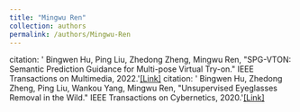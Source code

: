 ```yaml
---
title: "Mingwu Ren"
collection: authors
permalink: /authors/Mingwu-Ren
---
```

citation: ' Bingwen Hu,  Ping Liu,  Zhedong Zheng,  Mingwu Ren, &quot;SPG-VTON: Semantic Prediction Guidance for Multi-pose Virtual Try-on.&quot; IEEE Transactions on Multimedia, 2022.'<a href='https://zdzheng.xyz/publication/SPG-VTON2022'>[Link]</a>
citation: ' Bingwen Hu,  Zhedong Zheng,  Ping Liu,  Wankou Yang,  Mingwu Ren, &quot;Unsupervised Eyeglasses Removal in the Wild.&quot; IEEE Transactions on Cybernetics, 2020.'<a href='https://zdzheng.xyz/publication/Unsuperv2020'>[Link]</a>